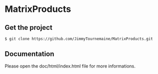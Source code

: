 # MatrixProducts

## Get the project

	$ git clone https://github.com/JimmyTournemaine/MatrixProducts.git
	
## Documentation

Please open the doc/html/index.html file for more informations.

